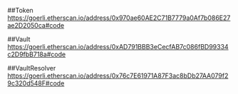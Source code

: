 ##Token
    https://goerli.etherscan.io/address/0x970ae60AE2C71B7779a0Af7b086E27ae2D2050ca#code

##Vault
    https://goerli.etherscan.io/address/0xAD791BBB3eCecfAB7c086fBD99334c2D9fbB718a#code

##VaultResolver
    https://goerli.etherscan.io/address/0x76c7E61971A87F3ac8bDb27AA079f29c320d548F#code        
